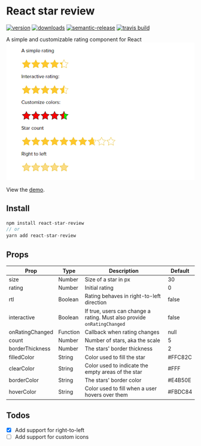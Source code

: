 # React star review
[![version](https://img.shields.io/npm/v/react-star-review.svg?style=flat-square)](http://npm.im/react-star-review)
[![downloads](https://img.shields.io/npm/dm/react-star-review.svg?style=flat-square)](http://npm-stat.com/charts.html?package=react-star-review&from=2018-04-03)
[![semantic-release](https://img.shields.io/badge/%20%20%F0%9F%93%A6%F0%9F%9A%80-semantic--release-e10079.svg?style=flat-square)](https://github.com/semantic-release/semantic-release)
[![travis build](https://img.shields.io/travis/SahajR/react-star-review.svg?style=flat-square)](https://travis-ci.org/SahajR/react-star-review)

A simple and customizable rating component for React
![Banner](assets/demo_rating.png "React star rating demo")

View the [demo](https://review.demo.sahajr.com).

## Install
```js
npm install react-star-review
// or
yarn add react-star-review
```

## Props

| Prop | Type | Description | Default |
| ------ | ------ | ------ | ------ |
| size | Number | Size of a star in px | 30 |
| rating | Number | Initial rating  | 0 |
| rtl | Boolean | Rating behaves in right-to-left direction | false |
| interactive | Boolean | If true, users can change a rating. Must also provide `onRatingChanged` | false |
| onRatingChanged | Function | Callback when rating changes | null |
| count | Number | Number of stars, aka the scale | 5 |
| borderThickness | Number | The stars' border thickness | 2 |
| filledColor | String | Color used to fill the star | #FFC82C |
| clearColor | String | Color used to indicate the empty areas of the star | #FFF |
| borderColor | String | The stars' border color | #E4B50E |
| hoverColor | String | Color used to fill when a user hovers over them | #FBDC84 |


## Todos
- [x] Add support for right-to-left
- [ ] Add support for custom icons
